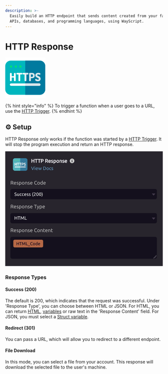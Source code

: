 ```yaml
---
description: >-
  Easily build an HTTP endpoint that sends content created from your favorite
  APIs, databases, and programming languages, using WayScript.
---
```


# HTTP Response

![Stop the program and return the content as an HTTP response](../../.gitbook/assets/http.png)

{% hint style="info" %}
To trigger a function when a user goes to a URL, use the [HTTP Trigger](../triggers/http-trigger.md).
{% endhint %}

## ⚙ Setup

HTTP Response only works if the function was started by a [HTTP Trigger](../triggers/http-trigger.md). It will stop the program execution and return an HTTP response.

![](../../.gitbook/assets/screen-shot-2019-11-12-at-8.16.02-pm.png)

### Response Types

#### Success \(200\)

The default is 200, which indicates that the request was successful. Under 'Response Type', you can choose between HTML or JSON. For HTML, you can return [HTML](html.md#outputs), [variables](../../getting_started/variables.md) or raw text in the 'Response Content' field. For JSON, you must select a [Struct variable](../../getting_started/variables.md#structs). 

#### Redirect \(301\)

You can pass a URL, which will allow you to redirect to a different endpoint.

#### File Download

In this mode, you can select a file from your account. This response will download the selected file to the user's machine. 


